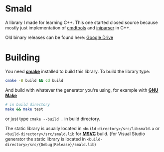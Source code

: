 # Smald

A library I made for learning C++.
This one started closed source because mostly just implementation of [cmdtools](https://github.com/HugeBrain16/cmdtools) and [iniparser](https://github.com/HugeBrain16/iniparser) in C++.

Old binary releases can be found here: [Google Drive](https://drive.google.com/drive/folders/1pMPsnOeZvkKf_2VZzGCMxlKJZ-BVWbXs?usp=sharing)

# Building

You need [**cmake**](https://cmake.org/) installed to build this library.
To build the library type:

```sh
cmake -B build && cd build
```

And build with whatever the generator you're using,
for example with [**GNU Make**](https://www.gnu.org/software/make/)

```sh
# in build directory
make && make test
```

or just type `cmake --build .` in build directory.

The static library is usually located in `<build-directory>/src/libsmald.a` or `<build-directory>/src/smald.lib` for [**MSVC**](https://en.wikipedia.org/wiki/Microsoft_Visual_C%2B%2B) build.
(for Visual Studio generator the static library is located in `<build-directory>/src/{Debug|Release}/smald.lib`)

